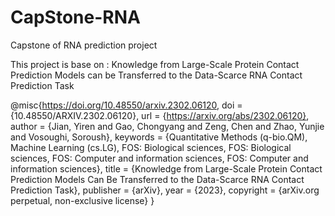# CapStone-RNA
Capstone of RNA prediction project

This project is base on :
Knowledge from Large-Scale Protein Contact Prediction Models can be Transferred to the Data-Scarce RNA Contact Prediction Task

@misc{https://doi.org/10.48550/arxiv.2302.06120,
  doi = {10.48550/ARXIV.2302.06120},
  url = {https://arxiv.org/abs/2302.06120},
  author = {Jian, Yiren and Gao, Chongyang and Zeng, Chen and Zhao, Yunjie and Vosoughi, Soroush},
  keywords = {Quantitative Methods (q-bio.QM), Machine Learning (cs.LG), FOS: Biological sciences, FOS: Biological sciences, FOS: Computer and information sciences, FOS: Computer and information sciences},
  title = {Knowledge from Large-Scale Protein Contact Prediction Models Can Be Transferred to the Data-Scarce RNA Contact Prediction Task},
  publisher = {arXiv},
  year = {2023},
  copyright = {arXiv.org perpetual, non-exclusive license}
}
